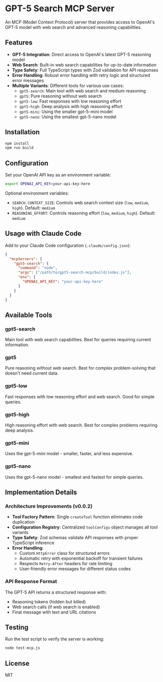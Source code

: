 # GPT-5 Search MCP Server

An MCP (Model Context Protocol) server that provides access to OpenAI's GPT-5 model with web search and advanced reasoning capabilities.

## Features

- **GPT-5 Integration**: Direct access to OpenAI's latest GPT-5 reasoning model
- **Web Search**: Built-in web search capabilities for up-to-date information
- **Type Safety**: Full TypeScript types with Zod validation for API responses
- **Error Handling**: Robust error handling with retry logic and structured error messages
- **Multiple Variants**: Different tools for various use cases:
  - `gpt5-search`: Main tool with web search and medium reasoning
  - `gpt5`: Pure reasoning without web search
  - `gpt5-low`: Fast responses with low reasoning effort
  - `gpt5-high`: Deep analysis with high reasoning effort
  - `gpt5-mini`: Using the smaller gpt-5-mini model
  - `gpt5-nano`: Using the smallest gpt-5-nano model

## Installation

```bash
npm install
npm run build
```

## Configuration

Set your OpenAI API key as an environment variable:

```bash
export OPENAI_API_KEY=your-api-key-here
```

Optional environment variables:
- `SEARCH_CONTEXT_SIZE`: Controls web search context size (`low`, `medium`, `high`). Default: `medium`
- `REASONING_EFFORT`: Controls reasoning effort (`low`, `medium`, `high`). Default: `medium`

## Usage with Claude Code

Add to your Claude Code configuration (`.claude/config.json`):

```json
{
  "mcpServers": {
    "gpt5-search": {
      "command": "node",
      "args": ["/path/to/gpt5-search-mcp/build/index.js"],
      "env": {
        "OPENAI_API_KEY": "your-api-key-here"
      }
    }
  }
}
```

## Available Tools

### gpt5-search
Main tool with web search capabilities. Best for queries requiring current information.

### gpt5
Pure reasoning without web search. Best for complex problem-solving that doesn't need current data.

### gpt5-low
Fast responses with low reasoning effort and web search. Good for simple queries.

### gpt5-high
High reasoning effort with web search. Best for complex problems requiring deep analysis.

### gpt5-mini
Uses the gpt-5-mini model - smaller, faster, and less expensive.

### gpt5-nano
Uses the gpt-5-nano model - smallest and fastest for simple queries.

## Implementation Details

### Architecture Improvements (v0.0.2)
- **Tool Factory Pattern**: Single `createTool` function eliminates code duplication
- **Configuration Registry**: Centralized `toolConfigs` object manages all tool variants
- **Type Safety**: Zod schemas validate API responses with proper TypeScript inference
- **Error Handling**: 
  - Custom `HttpError` class for structured errors
  - Automatic retry with exponential backoff for transient failures
  - Respects `Retry-After` headers for rate limiting
  - User-friendly error messages for different status codes

### API Response Format

The GPT-5 API returns a structured response with:
- Reasoning tokens (hidden but billed)
- Web search calls (if web search is enabled)
- Final message with text and URL citations

## Testing

Run the test script to verify the server is working:

```bash
node test-mcp.js
```

## License

MIT